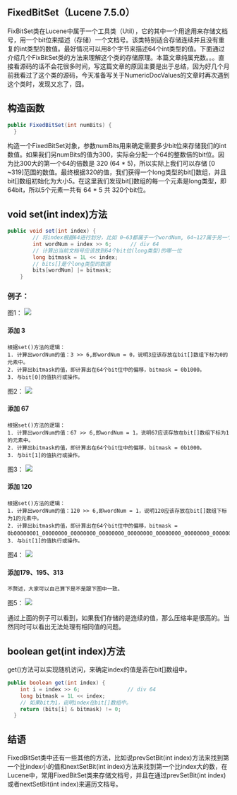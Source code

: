 ## FixedBitSet（Lucene 7.5.0）
FixBitSet类在Lucene中属于一个工具类（Util），它的其中一个用途用来存储文档号，用一个bit位来描述（存储）一个文档号。该类特别适合存储连续并且没有重复的int类型的数值。最好情况可以用8个字节来描述64个int类型的值。下面通过介绍几个FixBitSet类的方法来理解这个类的存储原理。本篇文章纯属充数。。。直接看源码的话不会花很多时间，写这篇文章的原因主要是出于总结，因为好几个月前我看过了这个类的源码，今天准备写关于NumericDocValues的文章时再次遇到这个类时，发现又忘了，囧。
## 构造函数
```java
public FixedBitSet(int numBits) {
  }
```
构造一个FixedBitSet对象，参数numBits用来确定需要多少bit位来存储我们的int数值。如果我们另numBits的值为300，实际会分配一个64的整数倍的bit位。因为比300大的第一个64的倍数是 320 (64 * 5)，所以实际上我们可以存储 [0 ~319]范围的数值。最终根据320的值，我们获得一个long类型的bit[]数组，并且bit[]数组初始化为大小5。在这里我们发现bit[]数组的每一个元素是long类型，即64bit，所以5个元素一共有 64 * 5 共 320个bit位。

## void set(int index)方法
```java
public void set(int index) {
        // 将index根据64进行划分，比如 0~63都属于一个wordNum, 64~127属于另一个wordNum
        int wordNum = index >> 6;      // div 64
        // 计算出当前文档号应该放到64个bit位(long类型)的哪一位
        long bitmask = 1L << index;
        // bits[]是个long类型的数据
        bits[wordNum] |= bitmask;
    }
```
### 例子：
图1：
<img src="FixedBitSet-image/1.png">

#### 添加 3
```text
根据set()方法的逻辑：
1. 计算出wordNum的值：3 >> 6,即wordNum = 0，说明3应该存放在bit[]数组下标为0的元素中。
2. 计算出bitmask的值，即计算出在64个bit位中的偏移，bitmask = 0b1000。
3. 与bit[0]的值执行或操作。
```
图2：
<img src="FixedBitSet-image/2.png">
#### 添加 67
```text
根据set()方法的逻辑：
1. 计算出wordNum的值：67 >> 6,即wordNum = 1，说明67应该存放在bit[]数组下标为1的元素中。
2. 计算出bitmask的值，即计算出在64个bit位中的偏移，bitmask = 0b1000。
3. 与bit[1]的值执行或操作。
```
图3：
<img src="FixedBitSet-image/3.png">

#### 添加 120
```text
根据set()方法的逻辑：
1. 计算出wordNum的值：120 >> 6,即wordNum = 1，说明120应该存放在bit[]数组下标为1的元素中。
2. 计算出bitmask的值，即计算出在64个bit位中的偏移，bitmask = 0b00000001_00000000_00000000_00000000_00000000_00000000_00000000_00000000。
3. 与bit[1]的值执行或操作。
```
图4：
<img src="FixedBitSet-image/4.png">
#### 添加179、195、313
```
不赘述，大家可以自己算下是不是跟下图中一致。
```
图5：
<img src="FixedBitSet-image/5.png">

通过上面的例子可以看到，如果我们存储的是连续的值，那么压缩率是很高的。当然同时可以看出无法处理有相同值的问题。
## boolean get(int index)方法
get()方法可以实现随机访问，来确定index的值是否在bit[]数组中。
```java
public boolean get(int index) {
    int i = index >> 6;               // div 64
    long bitmask = 1L << index;
    // 如果bit为1，说明index在bit[]数组中。
    return (bits[i] & bitmask) != 0;
  }
```
## 结语
FixedBitSet类中还有一些其他的方法，比如说prevSetBit(int index)方法来找到第一个比index小的值和nextSetBit(int index)方法来找到第一个比index大的数，在Lucene中，常用FixedBitSet类来存储文档号，并且在通过prevSetBit(int index)或者nextSetBit(int index)来遍历文档号。